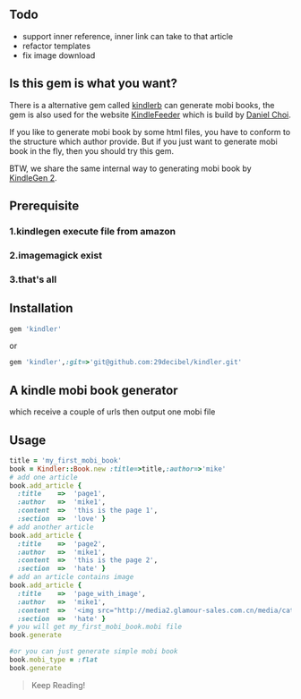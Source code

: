 ## Todo
* support inner reference, inner link can take to that article
* refactor templates
* fix image download

## Is this gem is what you want?
There is a alternative gem called [kindlerb](https://github.com/danchoi/kindlerb) can generate mobi books, the gem is also used
for the website [KindleFeeder](http://kindlefeeder.com/) which is build by [Daniel Choi](http://danielchoi.com/software).

If you like to generate mobi book by some html files, you have to conform to the structure which author provide. But if you just
want to generate mobi book in the fly, then you should try this gem.

BTW, we share the same internal way to generating mobi book by [KindleGen 2](http://www.amazon.com/gp/feature.html?ie=UTF8&docId=1000234621).

## Prerequisite
### 1.kindlegen execute file from amazon
### 2.imagemagick exist
### 3.that's all

## Installation
```ruby
gem 'kindler'
```

or

```ruby
gem 'kindler',:git=>'git@github.com:29decibel/kindler.git'
```
## A kindle mobi book generator
which receive a couple of urls then output one mobi file

## Usage
```ruby
title = 'my_first_mobi_book'
book = Kindler::Book.new :title=>title,:author=>'mike'
# add one article
book.add_article {
  :title    =>  'page1',
  :author   =>  'mike1',
  :content  =>  'this is the page 1',
  :section  =>  'love' }
# add another article
book.add_article {
  :title    =>  'page2',
  :author   =>  'mike1',
  :content  =>  'this is the page 2',
  :section  =>  'hate' }
# add an article contains image
book.add_article {
  :title    =>  'page_with_image',
  :author   =>  'mike1',
  :content  =>  '<img src="http://media2.glamour-sales.com.cn/media/catalog/category/Stroili_banner_02.jpg"></img>this is the page 3',
  :section  =>  'hate' }
# you will get my_first_mobi_book.mobi file
book.generate

#or you can just generate simple mobi book
book.mobi_type = :flat
book.generate
```
> Keep Reading!


